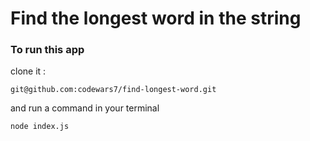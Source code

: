 # Find the longest word in the string

### To run this app
clone it :
```
git@github.com:codewars7/find-longest-word.git
```

and run a command in your terminal
```
node index.js
```
